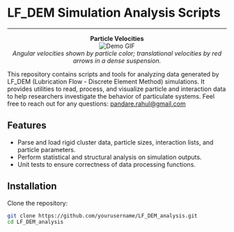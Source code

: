 # LF_DEM Simulation Analysis Scripts

---

<p align="center">
  <strong>Particle Velocities</strong>
  <br/>
  <img src="assets/particle_interactions.gif" alt="Demo GIF" />
  <br/>
  <em>Angular velocities shown by particle color; translational velocities by red arrows in a dense suspension.</em>
</p>

This repository contains scripts and tools for analyzing data generated by LF_DEM (Lubrication Flow - Discrete Element Method) simulations. It provides utilities to read, process, and visualize particle and interaction data to help researchers investigate the behavior of particulate systems.
Feel free to reach out for any questions: pandare.rahul@gmail.com

## Features
- Parse and load rigid cluster data, particle sizes, interaction lists, and particle parameters.
- Perform statistical and structural analysis on simulation outputs.
- Unit tests to ensure correctness of data processing functions.

## Installation

Clone the repository:

```bash
git clone https://github.com/yourusername/LF_DEM_analysis.git
cd LF_DEM_analysis
